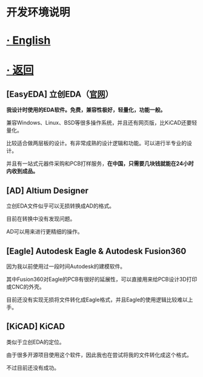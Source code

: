 # 开发环境说明

# [· English](DSD.md)

# [· 返回](READMEcn.md)

[EasyEDA] 立创EDA（[官网](https://lceda.cn/)）
---

**我设计时使用的EDA软件。免费，兼容性极好，轻量化，功能一般。**

兼容Windows、Linux、BSD等很多操作系统，并且还有网页版，比KiCAD还要轻量化。

比较适合做两层板的设计。有非常成熟的设计逻辑和功能。可以进行半专业的设计。

并且有一站式元器件采购和PCB打样服务，**在中国，只需要几块钱就能在24小时内收到成品。**

[AD] Altium Designer
---
立创EDA文件似乎可以无损转换成AD的格式。

目前在转换中没有发现问题。

AD可以用来进行更精细的操作。

[Eagle] Autodesk Eagle & Autodesk Fusion360
---
因为我以前使用过一段时间Autodesk的建模软件。

其中Fusion360对Eagle的PCB有很好的延展性，可以直接用来给PCB设计3D打印或CNC的外壳。

目前还没有实现无损将文件转化成Eagle格式，并且Eagle的使用逻辑比较难以上手。

[KiCAD] KiCAD
---
类似于立创EDA的定位。

由于很多开源项目使用这个软件，因此我也在尝试将我的文件转化成这个格式。

不过目前还没有成功。

